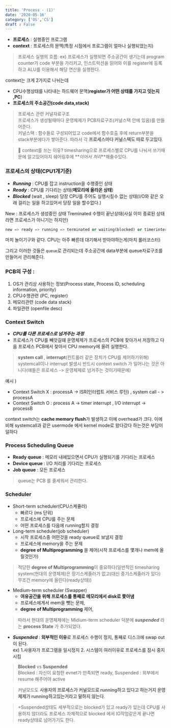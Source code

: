 ```yaml
---
title: 'Process - (1)'
date: '2020-05-16'
category: ['OS','CS']
draft : False
---
```



* **프로세스** : 실행중인 프로그램
* **context** : 프로세스의 문맥(특정 시점에서 프로그램이 얼마나 실행되었는지)

> 프로세스 실행의 흐름:
> ex) 프로세스가 실행되면 주소공간이 생기는데  program counter가 code 부분을 가리키고, 인스트럭션을 읽어와 이를 register에 등록하고 ALU를 이용해서 해당 연산을 실행한다.


context는 크게 2가지로 나뉘는데

* CPU수행상태를 나타내는 하드웨어 문맥(**register가 어떤 상태를 가지고 잇는지 ,PC**)
* **프로세스의 주소공간(code data,stack)**


> 프로세스 관련 커널자료구조    
> 프로세스가 생성될때마다 운영체제가 PCB자료구조(커널스택 안에 있음)를 만들어준다.  
커널스택 : 함수들로 구성되어있고 code에서 함수호출 후에 return부분을 stack부분에다가 쌓아준다. 따라서 각 **프로세스마다 커널스택도 따로 두고있다**.

>📍 context를 쓰는 이유?
timesharing으로 프로세스별로 CPU를 나눠서 쓰기때문에 알고있어야지 쉐어링후에 **_이어서 처리_**해줄수있다.


### 프로세스의 상태(CPU1개기준)

* **_Running_** : CPU를 잡고 instruction을 수행중인 상태
* **_Ready_** : CPU를 기다리는 상태(**메모리에 올라온 상태**)
* **_Blocked_** (wait , sleep) 당장 CPU를 주어도 실행시킬수 없는 상태(I/O와 같은 오래 걸리는 일을 하고있어서 당장 일을 할수없다.)

New : 프로세스가 생성중인 상태
Treminated 수행이 끝난상태(사실 이미 종료된 상태라면 프로세스가 아니기는 하지만)

```python
new => ready => running => terminated or waiting(blocked) or timerinterrupt(ready)                         
```
마치 놀이기구와 같다. CPU는 아주 빠른데 대기해서 받아야하는게(마치 롤러코스터)

그리고 이러한 것들은 `queue`로 관리되는데 주소공간에 data부분에 queue자료구조를 만들어서 관리해준다.


### PCB의 구성 :

1. OS가 관리상 사용하는 정보(Process state, Process ID, scheduling information, priority)
2. CPU수행관련 (PC, register)
3. 메모리관련 (code data stack)
4. 파일관련 (openfile desc)


### Context Switch 
- **_CPU를 다른 프로세스로 넘겨주는 과정_**
- 프로세스가 CPU를 빼앗길떄 운영체제가 프로세스의 PCB에 찾아가서 저장하고 다음 프로세스 PCB에서 찾아서 CPU memory에 올려 실행한다.

>**system call** , **interrupt**(컨트롤러 같은 장치가 CPU를 제어하기위해)
systemcall이나 interrupt 발생시 반드시 context switch 가 일어나는 것은 아니다(얘들은 프로세스 -> 운영체제로 넘겨주는 것이기때문에)

예시 ) 

* Context Switch X : processA -> ISR(인터럽트 서비스 루틴) , system call - > processA 
* Context Switch O : process A -> timer interrupt , I/O interrupt -> processB


context switch는 **cache memory flush**가 발생하고 이에 overhead가 크다.
이에비해 systemcall과 같은 usermode 에서 kernel mode로 왔다갔다 하는것은 부담이 덜하다


### Process Scheduling Queue
* **Ready queue** : 메모리 내에있으면서 CPU가 실행되기를 기다리는 프로세스
* **Device queue** : I/O 처리를 기다리는 프로세스
* **Job queue** : 모든 프로세스

>queue는 PCB 를 줄세워서 관리한다.

### Scheduler

* Short-term scheduler(CPU스케쥴러)
  - 빠르다 (ms 단위)
  - 프로세스에 CPU를 주는 문제
  - 어떤 프로세스를 다음에 running할지 결정
* Long-term scheduler(job scheduler)
  - 시작 프로세스중 어떤것을 ready queue로 보낼지 결정
  - 프로세스에 memory을 주는 문제
  - **degree of Multiprogramming** 을 제어(시작 프로세스를 몇개나 mem에 올릴것인가)

> 적당한 **degree of Multiprogramming**이 중요하다(일반적인 timesharing system(현대의 운영체제)은 장기스케줄러가 없고(대신 중기스케줄러가 있다) 무조건 memory에 올린다(ready상태))

* Medium-term scheduler (Swapper)
  - **여유공간을 위해 프로세스를 통째로 메모리에서 disk로 쫓아냄**
  - 프로세스에게서 mem을 뺏는 문제,
  - **degree of Multiprogramming** 제어,

>따라서 현대의 운영체제에는 Midium-term scheduler 덕분에 **_suspended_** 라는 **process State** 가 추가되었다.

* **_Suspended_** : **외부적인 이유**로 프로세스 수행이 정지, 통째로 디스크에 swap out이 된다.   
ex) 1.사용자가 프로그램을 일시정지  2. 시스템이 여러이유로 프로세스를 잠시 중지시킴

>**Blocked** vs **Suspended**   
>Blocked : 자신이 요청한 evnet가 만족되면 ready,
>Suspended : 외부에서 resume 해주어야 active 

> 커널모드도 **사용자의 프로세스가 커널모드로 running하고 있다고 하는거지 운영체제가 running하고있는거라고 말하지 않는다**.

> +Suspended상태도 세부적으로는 blocked가 있고 ready가 있는데 CPU를 사용하지 않더라도 프로세스 자체적으로 blocked 에서 IO작업같은게 끝나면 ready상태로 넘어가기도 한다.

